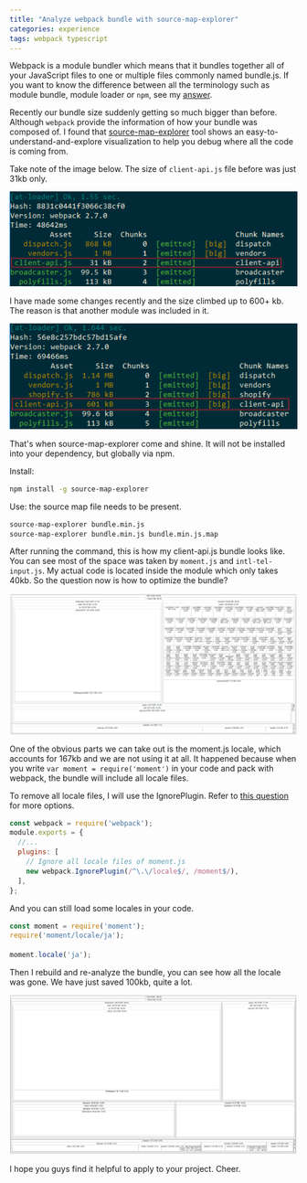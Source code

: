 ```yaml
---
title: "Analyze webpack bundle with source-map-explorer"
categories: experience
tags: webpack typescript
---
```


Webpack is a module bundler which means that it bundles together all of your JavaScript files to one or multiple files commonly named bundle.js. If you want to know the difference between all the terminology such as module bundle, module loader or `npm`, see my [answer](https://stackoverflow.com/a/39825582/3375906).

Recently our bundle size suddenly getting so much bigger than before. Although `webpack` provide the information of how your bundle was composed of. I found that [source-map-explorer](https://github.com/danvk/source-map-explorer) tool shows an easy-to-understand-and-explore visualization to help you debug where all the code is coming from.

Take note of the image below. The size of `client-api.js` file before was just 31kb only.

![analyze webpack bundle source-map-explorer](https://github.com/trungk18/trungk18.github.io/raw/master/img/blog/alalyze-webpack-01.png)

I have made some changes recently and the size climbed up to 600+ kb. The reason is that another module was included in it.

![analyze webpack bundle source-map-explorer](https://github.com/trungk18/trungk18.github.io/raw/master/img/blog/alalyze-webpack-02.png)

That's when source-map-explorer come and shine. It will not be installed into your dependency, but globally via npm.

Install:

```bash
npm install -g source-map-explorer
```

Use: the source map file needs to be present.

```bash
source-map-explorer bundle.min.js
source-map-explorer bundle.min.js bundle.min.js.map
```

After running the command, this is how my client-api.js bundle looks like. You can see most of the space was taken by `moment.js` and `intl-tel-input.js`. My actual code is located inside the module which only takes 40kb. So the question now is how to optimize the bundle?

![analyze webpack bundle source-map-explorer](https://github.com/trungk18/trungk18.github.io/raw/master/img/blog/alalyze-webpack-03.png)

One of the obvious parts we can take out is the moment.js locale, which accounts for 167kb and we are not using it at all. It happened because when you write `var moment = require('moment')` in your code and pack with webpack, the bundle will include all locale files.

To remove all locale files, I will use the IgnorePlugin. Refer to [this question](https://stackoverflow.com/q/25384360/3375906) for more options.

```javascript
const webpack = require('webpack');
module.exports = {
  //...
  plugins: [
    // Ignore all locale files of moment.js
    new webpack.IgnorePlugin(/^\.\/locale$/, /moment$/),
  ],
};
```

And you can still load some locales in your code.

```javascript
const moment = require('moment');
require('moment/locale/ja');

moment.locale('ja');
```

Then I rebuild and re-analyze the bundle, you can see how all the locale was gone. We have just saved 100kb, quite a lot.

![analyze webpack bundle source-map-explorer](https://github.com/trungk18/trungk18.github.io/raw/master/img/blog/alalyze-webpack-04.png)

I hope you guys find it helpful to apply to your project. Cheer.